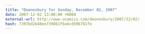 ```yaml
---
title: "Doonesbury for Sunday, December 02, 2007"
date: 2007-12-02 13:00:00 +0000
external-url: http://www.ucomics.com/doonesbury/2007/12/02/
hash: 7397bd2b48ee739861f5e4cd596761fe
---
```



